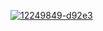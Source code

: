 <a href='https://postimg.cc/vcj80cTd' target='_blank'><img src='https://i.postimg.cc/vcj80cTd/12249849-d92e3.gif' border='0' alt='12249849-d92e3'/></a>
